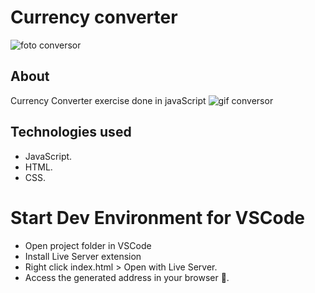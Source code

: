 # Currency converter
![foto conversor](https://user-images.githubusercontent.com/86026272/142311528-de1376b5-e23d-4909-88fe-0ee47720b9e3.PNG)
## About
Currency Converter exercise done in javaScript
![gif conversor](https://user-images.githubusercontent.com/86026272/142313960-36319b93-6cf5-4bd1-844b-5cc751b2c622.gif)
## Technologies used
+ JavaScript.
+ HTML.
+ CSS.

# Start Dev Environment for VSCode
+ Open project folder in VSCode
+ Install Live Server extension
+ Right click index.html > Open with Live Server.
+ Access the generated address in your browser 🚀.
